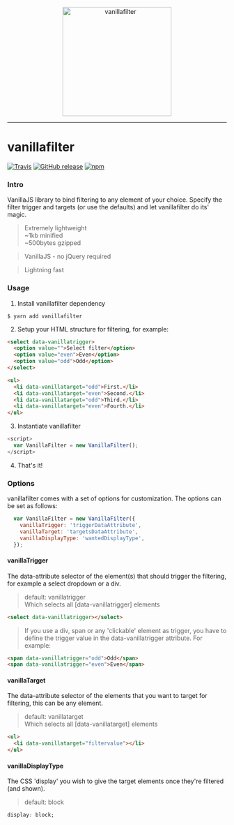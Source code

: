 <p align="center">
  <img src="https://s1.postimg.org/nimmn9kf3/vanillafilter.png" alt="vanillafilter" width="250" height="250" />
</p>

___

# vanillafilter
[![Travis](https://img.shields.io/travis/rust-lang/rust.svg)](https://github.com/dverleg/vanillafilter)
[![GitHub release](https://img.shields.io/github/release/qubyte/rubidium.svg)](https://github.com/dverleg/vanillafilter)
[![npm](https://img.shields.io/npm/dt/express.svg)](https://www.npmjs.com/package/vanillafilter)


### Intro
VanillaJS library to bind filtering to any element of your choice. Specify the filter trigger and targets (or use the defaults) and let vanillafilter do its' magic.
> Extremely lightweight <br>
> ~1kb minified <br>
> ~500bytes gzipped

> VanillaJS - no jQuery required

> Lightning fast

### Usage
1. Install vanillafilter dependency
```
$ yarn add vanillafilter
```

2. Setup your HTML structure for filtering, for example:
```html
<select data-vanillatrigger>
  <option value="">Select filter</option>
  <option value="even">Even</option>
  <option value="odd">Odd</option>
</select>

<ul>
  <li data-vanillatarget="odd">First.</li>
  <li data-vanillatarget="even">Second.</li>
  <li data-vanillatarget="odd">Third.</li>
  <li data-vanillatarget="even">Fourth.</li>
</ul>
```

3. Instantiate vanillafilter
```js
<script>
  var VanillaFilter = new VanillaFilter();
</script>
```

4. That's it!


### Options
vanillafilter comes with a set of options for customization. The options can be set as follows:
```js
  var VanillaFilter = new VanillaFilter({
    vanillaTrigger: 'triggerDataAttribute',
    vanillaTarget: 'targetsDataAttribute',
    vanillaDisplayType: 'wantedDisplayType',
  });
```

#### vanillaTrigger
The data-attribute selector of the element(s) that should trigger the filtering, for example a select dropdown or a div.
> default: vanillatrigger <br>
> Which selects all [data-vanillatrigger] elements
```html
<select data-vanillatrigger></select>
```

> If you use a div, span or any 'clickable' element as trigger, you have to define the trigger value in the data-vanillatrigger attribute. For example:
```html
<span data-vanillatrigger="odd">Odd</span>
<span data-vanillatrigger="even">Even</span>
```

#### vanillaTarget
The data-attribute selector of the elements that you want to target for filtering, this can be any element.
> default: vanillatarget <br>
> Which selects all [data-vanillatarget] elements
```html
<ul>
  <li data-vanillatarget="filtervalue"></li>
</ul>
```

#### vanillaDisplayType
The CSS 'display' you wish to give the target elements once they're filtered (and shown).
> default: block
```css
display: block;
```
